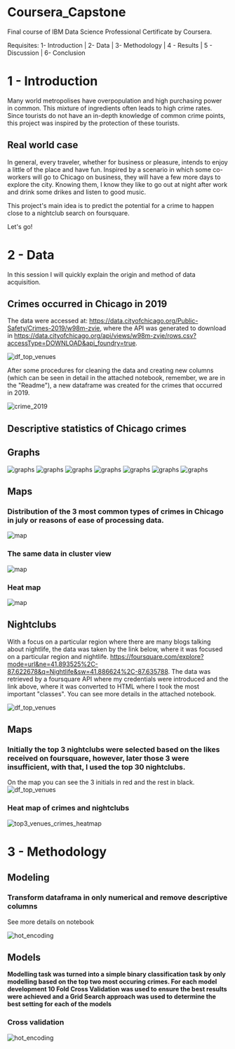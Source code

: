 # Coursera_Capstone
Final course of IBM Data Science Professional Certificate by Coursera.

Requisites:
1- Introduction | 2- Data | 3- Methodology | 4 - Results | 5 - Discussion | 6- Conclusion
# 1 - Introduction 
Many world metropolises have overpopulation and high purchasing power in common. This mixture of ingredients often leads to high crime rates.
Since tourists do not have an in-depth knowledge of common crime points, this project was inspired by the protection of these tourists.

## Real world case

In general, every traveler, whether for business or pleasure, intends to enjoy a little of the place and have fun.
Inspired by a scenario in which some co-workers will go to Chicago on business, they will have a few more days to explore the city. Knowing them, I know they like to go out at night after work and drink some drikes and listen to good music.

This project's main idea is to predict the potential for a crime to happen close to a nightclub search on foursquare.

Let's go!

# 2 - Data
In this session I will quickly explain the origin and method of data acquisition.

## Crimes occurred in Chicago in 2019 
The data were accessed at: https://data.cityofchicago.org/Public-Safety/Crimes-2019/w98m-zvie, where the API was generated to download in https://data.cityofchicago.org/api/views/w98m-zvie/rows.csv?accessType=DOWNLOAD&api_foundry=true.

![df_top_venues](capstone_images/original_crimes.JPG)

After some procedures for cleaning the data and creating new columns (which can be seen in detail in the attached notebook, remember, we are in the "Readme"), a new dataframe was created for the crimes that occurred in 2019.

![crime_2019](capstone_images/crime_2019.JPG)

## Descriptive statistics of Chicago crimes
## Graphs

![graphs](capstone_images/cases_per_month.JPG)
![graphs](capstone_images/cases_per_dayofweek.JPG)
![graphs](capstone_images/cases_per_hour.JPG)
![graphs](capstone_images/top3_crimes_table.JPG)
![graphs](capstone_images/top3_per_month.JPG)
![graphs](capstone_images/top3_per_dayofweek.JPG)
![graphs](capstone_images/top3_per_hour.JPG)

## Maps 
### Distribution of the 3 most common types of crimes in Chicago in july or reasons of ease of processing data.
![map](capstone_images/top3_crimes_july_points.JPG)

### The same data in cluster view
![map](capstone_images/top3_crimes_july_clusters.JPG)

### Heat map
![map](capstone_images/top3_crimes_july_heatmap.JPG)

## Nightclubs
With a focus on a particular region where there are many blogs talking about nightlife, the data was taken by the link below, where it was focused on a particular region and nightlife.
https://foursquare.com/explore?mode=url&ne=41.893525%2C-87.622678&q=Nightlife&sw=41.886624%2C-87.635788.
The data was retrieved by a foursquare API where my credentials were introduced and the link above, where it was converted to HTML where I took the most important "classes".
You can see more details in the attached notebook.

![df_top_venues](capstone_images/df_top_venues.JPG)

## Maps 

### Initially the top 3 nightclubs were selected based on the likes received on foursquare, however, later those 3 were insufficient, with that, I used the top 30 nightclubs.

On the map you can see the 3 initials in red and the rest in black.
![df_top_venues](capstone_images/top3_venues.JPG)

### Heat map of crimes and nightclubs

![top3_venues_crimes_heatmap](capstone_images/top3_venues_crimes_heatmap.JPG)


# 3 - Methodology

## Modeling

### Transform dataframa in only numerical and remove descriptive columns
See more details on notebook

![hot_encoding](capstone_images/hot_encoding.JPG)

## Models
**Modelling task was turned into a simple binary classification task by only modelling based on the top two most occuring crimes. For each model development 10 Fold Cross Validation was used to ensure the best results were achieved and a Grid Search approach was used to determine the best setting for each of the models** 

### Cross validation

![hot_encoding](capstone_images/cross_validation.JPG)

